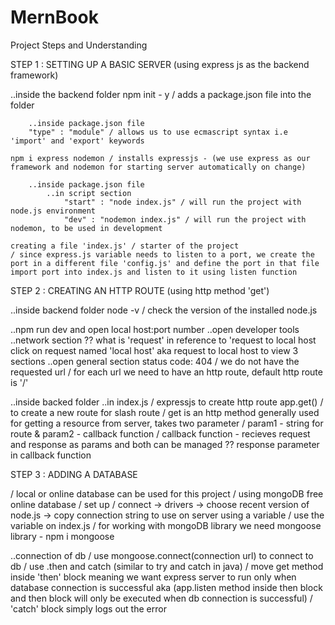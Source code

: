 # MernBook

Project Steps and Understanding

STEP 1 : SETTING UP A BASIC SERVER (using express js as the backend framework)

..inside the backend folder
npm init - y / adds a package.json file into the folder

        ..inside package.json file
        "type" : "module" / allows us to use ecmascript syntax i.e 'import' and 'export' keywords

    npm i express nodemon / installs expressjs - (we use express as our framework and nodemon for starting server automatically on change)

        ..inside package.json file
            ..in script section
                "start" : "node index.js" / will run the project with node.js environment
                "dev" : "nodemon index.js" / will run the project with nodemon, to be used in development

    creating a file 'index.js' / starter of the project
    / since express.js variable needs to listen to a port, we create the port in a different file 'config.js' and define the port in that file
    import port into index.js and listen to it using listen function

STEP 2 : CREATING AN HTTP ROUTE (using http method 'get')

..inside backend folder
node -v / check the version of the installed node.js

..npm run dev and open local host:port number
..open developer tools
..network section
?? what is 'request' in reference to 'request to local host
click on request named 'local host' aka request to local host to view 3 sections
..open general section
status code: 404 / we do not have the requested url
/ for each url we need to have an http route, default http route is '/'

..inside backed folder
..in index.js
/ expressjs to create http route
app.get() / to create a new route for slash route
/ get is an http method generally used for getting a resource from server, takes two parameter
/ param1 - string for route & param2 - callback function
/ callback function - recieves request and response as params and both can be managed
?? response parameter in callback function

STEP 3 : ADDING A DATABASE

/ local or online database can be used for this project
/ using mongoDB free online database
/ set up
/ connect -> drivers -> choose recent version of node.js -> copy connection string to use on server using a variable
/ use the variable on index.js
/ for working with mongoDB library we need mongoose library - npm i mongoose

..connection of db
/ use mongoose.connect(connection url) to connect to db
/ use .then and catch (similar to try and catch in java)
/ move get method inside 'then' block meaning we want express server to run only when database connection is successful aka (app.listen method inside then block and then block will only be executed when db connection is successful)
/ 'catch' block simply logs out the error
